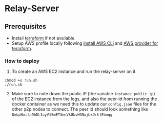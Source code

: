 # Relay-Server

## Prerequisites
- Install [terraform](https://developer.hashicorp.com/terraform/install?ajs_aid=ed249051-f377-40c5-a163-f2114be4d6f7&product_intent=terraform) if not available.
- Setup AWS profile locally following [install AWS CLi](https://docs.aws.amazon.com/cli/latest/userguide/getting-started-install.html) and [AWS provider for terraform](https://registry.terraform.io/providers/hashicorp/aws/latest/docs#shared-configuration-and-credentials-files).

### How to deploy

1. To create an AWS EC2 instance and run the relay-server on it.

```
chmod +x run.sh
./run.sh
```

2. Make sure to note down the public IP (the variable `instance_public_ip`) of the EC2 instance from the logs, and also the peer-id from running the docker container as we need this to update our `config.json` files for the other p2p nodes to connect. The peer id should look something like `QmbpNoifa9hDL1uyV1SmET3enVkUbvH3NxjbxJrhfEbmqg`.
